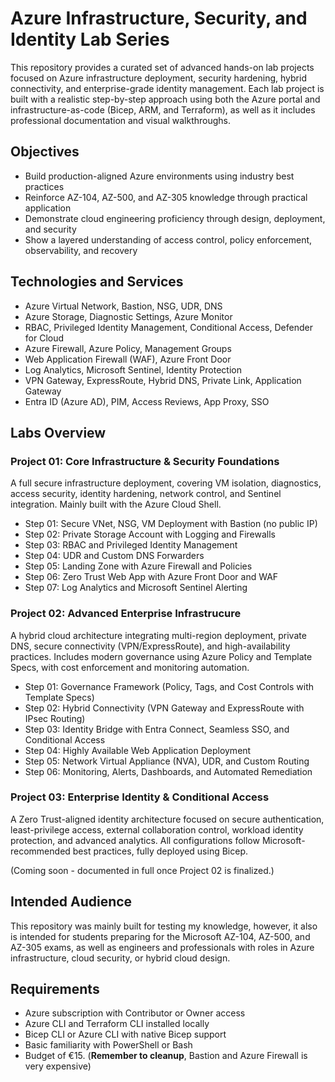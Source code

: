 # Azure Infrastructure, Security, and Identity Lab Series

This repository provides a curated set of advanced hands-on lab projects focused on Azure infrastructure deployment, security hardening, hybrid connectivity, and enterprise-grade identity management. Each lab project is built with a realistic step-by-step approach using both the Azure portal and infrastructure-as-code (Bicep, ARM, and Terraform), as well as it includes professional documentation and visual walkthroughs.

## Objectives

- Build production-aligned Azure environments using industry best practices
- Reinforce AZ-104, AZ-500, and AZ-305 knowledge through practical application
- Demonstrate cloud engineering proficiency through design, deployment, and security
- Show a layered understanding of access control, policy enforcement, observability, and recovery

## Technologies and Services

- Azure Virtual Network, Bastion, NSG, UDR, DNS
- Azure Storage, Diagnostic Settings, Azure Monitor
- RBAC, Privileged Identity Management, Conditional Access, Defender for Cloud
- Azure Firewall, Azure Policy, Management Groups
- Web Application Firewall (WAF), Azure Front Door
- Log Analytics, Microsoft Sentinel, Identity Protection
- VPN Gateway, ExpressRoute, Hybrid DNS, Private Link, Application Gateway
- Entra ID (Azure AD), PIM, Access Reviews, App Proxy, SSO

## Labs Overview

### Project 01: Core Infrastructure & Security Foundations
A full secure infrastructure deployment, covering VM isolation, diagnostics, access security, identity hardening, network control, and Sentinel integration. Mainly built with the Azure Cloud Shell.

- Step 01: Secure VNet, NSG, VM Deployment with Bastion (no public IP)
- Step 02: Private Storage Account with Logging and Firewalls
- Step 03: RBAC and Privileged Identity Management
- Step 04: UDR and Custom DNS Forwarders
- Step 05: Landing Zone with Azure Firewall and Policies
- Step 06: Zero Trust Web App with Azure Front Door and WAF
- Step 07: Log Analytics and Microsoft Sentinel Alerting

### Project 02: Advanced Enterprise Infrastrucure
A hybrid cloud architecture integrating multi-region deployment, private DNS, secure connectivity (VPN/ExpressRoute), and high-availability practices. Includes modern governance using Azure Policy and Template Specs, with cost enforcement and monitoring automation.

- Step 01: Governance Framework (Policy, Tags, and Cost Controls with Template Specs)
- Step 02: Hybrid Connectivity (VPN Gateway and ExpressRoute with IPsec Routing)
- Step 03: Identity Bridge with Entra Connect, Seamless SSO, and Conditional Access
- Step 04: Highly Available Web Application Deployment
- Step 05: Network Virtual Appliance (NVA), UDR, and Custom Routing
- Step 06: Monitoring, Alerts, Dashboards, and Automated Remediation

### Project 03: Enterprise Identity & Conditional Access
A Zero Trust-aligned identity architecture focused on secure authentication, least-privilege access, external collaboration control, workload identity protection, and advanced analytics. All configurations follow Microsoft-recommended best practices, fully deployed using Bicep.

(Coming soon - documented in full once Project 02 is finalized.)

## Intended Audience

This repository was mainly built for testing my knowledge, however, it also is intended for students preparing for the Microsoft AZ-104, AZ-500, and AZ-305 exams, as well as engineers and professionals with roles in Azure infrastructure, cloud security, or hybrid cloud design.

## Requirements

- Azure subscription with Contributor or Owner access
- Azure CLI and Terraform CLI installed locally
- Bicep CLI or Azure CLI with native Bicep support
- Basic familiarity with PowerShell or Bash
- Budget of €15. (**Remember to cleanup**, Bastion and Azure Firewall is very expensive)